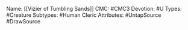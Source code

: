 Name: [[Vizier of Tumbling Sands]]
CMC: #CMC3
Devotion: #U
Types: #Creature
Subtypes: #Human Cleric
Attributes: #UntapSource #DrawSource